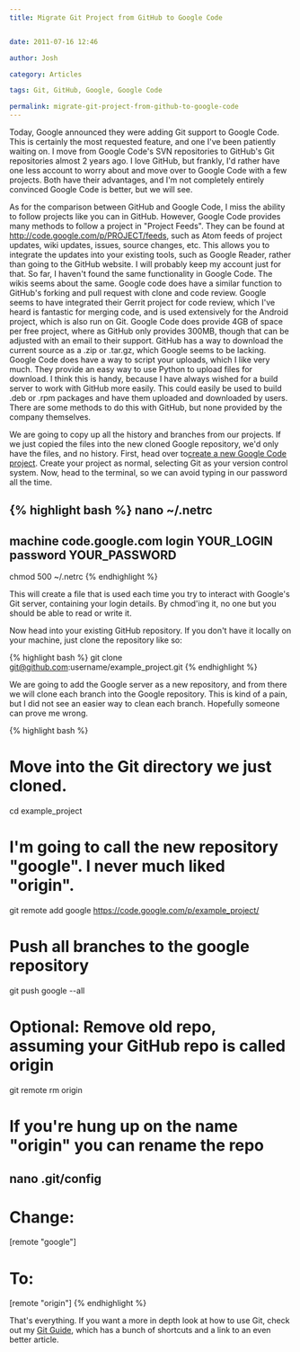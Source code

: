 ```yaml
---
title: Migrate Git Project from GitHub to Google Code


date: 2011-07-16 12:46

author: Josh

category: Articles

tags: Git, GitHub, Google, Google Code

permalink: migrate-git-project-from-github-to-google-code
---
```


Today, Google announced they were adding Git support to Google Code.
This is certainly the most requested feature, and one I've been
patiently waiting on. I move from Google Code's SVN repositories to
GitHub's Git repositories almost 2 years ago. I love GitHub, but
frankly, I'd rather have one less account to worry about and move over
to Google Code with a few projects. Both have their advantages, and I'm
not completely entirely convinced Google Code is better, but we will
see.

As for the comparison between GitHub and Google Code, I miss the ability
to follow projects like you can in GitHub. However, Google Code provides
many methods to follow a project in "Project Feeds". They can be found
at <http://code.google.com/p/PROJECT/feeds>, such as Atom feeds of
project updates, wiki updates, issues, source changes, etc. This allows
you to integrate the updates into your existing tools, such as Google
Reader, rather than going to the GitHub website. I will probably keep my
account just for that. So far, I haven't found the same functionality in
Google Code. The wikis seems about the same. Google code does have a
similar function to GitHub's forking and pull request with clone and
code review. Google seems to have integrated their Gerrit project for
code review, which I've heard is fantastic for merging code, and is used
extensively for the Android project, which is also run on Git. Google
Code does provide 4GB of space per free project, where as GitHub only
provides 300MB, though that can be adjusted with an email to their
support. GitHub has a way to download the current source as a .zip or
.tar.gz, which Google seems to be lacking. Google Code does have a way
to script your uploads, which I like very much. They provide an easy way
to use Python to upload files for download. I think this is handy,
because I have always wished for a build server to work with GitHub more
easily. This could easily be used to build .deb or .rpm packages and
have them uploaded and downloaded by users. There are some methods to do
this with GitHub, but none provided by the company themselves.

We are going to copy up all the history and branches from our projects.
If we just copied the files into the new cloned Google repository, we'd
only have the files, and no history. First, head over to[create a new
Google Code project](http://code.google.com/hosting/createProject).
Create your project as normal, selecting Git as your version control
system. Now, head to the terminal, so we can avoid typing in our
password all the time.

{% highlight bash %}
nano ~/.netrc
-----

machine code.google.com login YOUR_LOGIN password YOUR_PASSWORD
-----
chmod 500 ~/.netrc
{% endhighlight %}

This will create a file that is used each time you try to interact with
Google's Git server, containing your login details. By chmod'ing it, no
one but you should be able to read or write it.

Now head into your existing GitHub repository. If you don't have it
locally on your machine, just clone the repository like so:

{% highlight bash %}
git clone git@github.com:username/example_project.git
{% endhighlight %}

We are going to add the Google server as a new repository, and from
there we will clone each branch into the Google repository. This is kind
of a pain, but I did not see an easier way to clean each branch.
Hopefully someone can prove me wrong.

{% highlight bash %}
# Move into the Git directory we just cloned.
cd example_project
# I'm going to call the new repository "google". I never much liked "origin".
git remote add google https://code.google.com/p/example_project/
# Push all branches to the google repository
git push google --all

# Optional: Remove old repo, assuming your GitHub repo is called origin
git remote rm origin
# If you're hung up on the name "origin" you can rename the repo
nano .git/config
-----
# Change:
[remote "google"]
# To:
[remote "origin"]
{% endhighlight %}

That's everything. If you want a more in depth look at how to use Git,
check out my [Git
Guide](http://www.servercobra.com/the-only-guide-to-git-youll-ever-need/),
which has a bunch of shortcuts and a link to an even better article.
